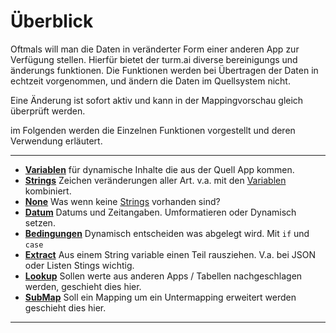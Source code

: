 # Überblick

Oftmals will man die Daten in veränderter Form einer anderen App zur Verfügung stellen.
Hierfür bietet der turm.ai diverse bereinigungs und änderungs funktionen. 
Die Funktionen werden bei Übertragen der Daten in echtzeit vorgenommen, und ändern die Daten im Quellsystem nicht. 

Eine Änderung ist sofort aktiv und kann in der Mappingvorschau gleich überprüft werden.

im Folgenden werden die Einzelnen Funktionen vorgestellt und deren Verwendung erläutert.

--------------------

- **[Variablen](01_functions_var.md)** für dynamische Inhalte die aus der Quell App kommen.
- **[Strings](02_functions_str.md)** Zeichen veränderungen aller Art. v.a. mit den [Variablen](01_functions_var.md) kombiniert. 
- **[None](03_functions_none.md)** Was wenn keine [Strings](02_functions_str.md) vorhanden sind?
- **[Datum](04_functions_date.md)** Datums und Zeitangaben. Umformatieren oder Dynamisch setzen.
- **[Bedingungen](05_functions_if.md)** Dynamisch entscheiden was abgelegt wird. Mit `if` und `case` 
- **[Extract](06_functions_extract.md)** Aus einem String variable einen Teil rausziehen. V.a. bei JSON oder Listen Stings wichtig. 
- **[Lookup](07_functions_lookup.md)** Sollen werte aus anderen Apps / Tabellen nachgeschlagen werden, geschieht dies hier.
- **[SubMap](08_functions_submap.md)** Soll ein Mapping um ein Untermapping erweitert werden geschieht dies hier.


--------